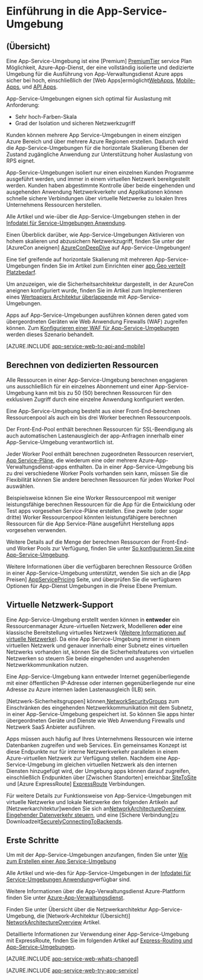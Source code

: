 <properties 
    pageTitle="Einführung in die App-Service-Umgebung" 
    description="Lernen Sie die App-Service-Umgebung Feature, das sicherer VNet verknüpft, dedizierten Maßeinheiten für die Ausführung aller Ihrer apps bereitstellt." 
    services="app-service" 
    documentationCenter="" 
    authors="stefsch" 
    manager="wpickett" 
    editor=""/>

<tags 
    ms.service="app-service" 
    ms.workload="na" 
    ms.tgt_pltfrm="na" 
    ms.devlang="na" 
    ms.topic="article" 
    ms.date="10/04/2016"
    ms.author="stefsch"/>

# <a name="introduction-to-app-service-environment"></a>Einführung in die App-Service-Umgebung

## <a name="overview"></a>(Übersicht) ##
Eine App-Service-Umgebung ist eine [Premium] [ PremiumTier] service Plan Möglichkeit, Azure-App-Dienst, der eine vollständig isolierte und dedizierte Umgebung für die Ausführung von App-Verwaltungsdienst Azure apps sicher bei hoch, einschließlich der [Web Apps]ermöglicht[WebApps], [Mobile-Apps][MobileApps], und [API Apps][APIApps].  

App-Service-Umgebungen eignen sich optimal für Auslastung mit Anforderung:

- Sehr hoch-Farben-Skala
- Grad der Isolation und sicheren Netzwerkzugriff

Kunden können mehrere App Service-Umgebungen in einem einzigen Azure Bereich und über mehrere Azure Regionen erstellen.  Dadurch wird die App-Service-Umgebungen für die horizontale Skalierung Ebenen der Zustand zugängliche Anwendung zur Unterstützung hoher Auslastung von RPS eignet.

App-Service-Umgebungen isoliert nur einen einzelnen Kunden Programme ausgeführt werden, und immer in einem virtuellen Netzwerk bereitgestellt werden.  Kunden haben abgestimmte Kontrolle über beide eingehenden und ausgehenden Anwendung Netzwerkverkehr und Applikationen können schnelle sichere Verbindungen über virtuelle Netzwerke zu lokalen Ihres Unternehmens Ressourcen herstellen.

Alle Artikel und wie-über die App-Service-Umgebungen stehen in der [Infodatei für Service-Umgebungen Anwendung](../app-service/app-service-app-service-environments-readme.md).

Einen Überblick darüber, wie App-Service-Umgebungen Aktivieren von hohem skalieren und abzusichern Netzwerkzugriff, finden Sie unter der [AzureCon aneignen] [ AzureConDeepDive] auf App-Service-Umgebungen!

Eine tief greifende auf horizontale Skalierung mit mehreren App-Service-Umgebungen finden Sie im Artikel zum Einrichten einer [app Geo verteilt Platzbedarf][GeodistributedAppFootprint].

Um anzuzeigen, wie die Sicherheitsarchitektur dargestellt, in der AzureCon aneignen konfiguriert wurde, finden Sie im Artikel zum Implementieren eines [Wertpapiers Architektur überlappende](app-service-app-service-environment-layered-security.md) mit App-Service-Umgebungen.

Apps auf App-Service-Umgebungen ausführen können deren gated vom übergeordneten Geräten wie Web Anwendung Firewalls (WAF) zugreifen können.  Zum [Konfigurieren einer WAF für App-Service-Umgebungen](app-service-app-service-environment-web-application-firewall.md) werden dieses Szenario behandelt. 

[AZURE.INCLUDE [app-service-web-to-api-and-mobile](../../includes/app-service-web-to-api-and-mobile.md)] 

## <a name="dedicated-compute-resources"></a>Berechnen von dedizierten Ressourcen ##
Alle Ressourcen in einer App-Service-Umgebung berechnen engagieren uns ausschließlich für ein einzelnes Abonnement und einer App-Service-Umgebung kann mit bis zu 50 (50) berechnen Ressourcen für den exklusiven Zugriff durch eine einzelne Anwendung konfiguriert werden.

Eine App-Service-Umgebung besteht aus einer Front-End-berechnen Ressourcenpool als auch ein bis drei Worker berechnen Ressourcenpools. 

Der Front-End-Pool enthält berechnen Ressourcen für SSL-Beendigung als auch automatischen Lastenausgleich der app-Anfragen innerhalb einer App-Service-Umgebung verantwortlich ist. 

Jeder Worker Pool enthält berechnen zugeordneten Ressourcen reserviert, [App Service-Pläne][AppServicePlan], die wiederum eine oder mehrere Azure-App-Verwaltungsdienst-apps enthalten.  Da in einer App-Service-Umgebung bis zu drei verschiedene Worker Pools vorhanden sein kann, müssen Sie die Flexibilität können Sie andere berechnen Ressourcen für jeden Worker Pool auswählen.  

Beispielsweise können Sie eine Worker Ressourcenpool mit weniger leistungsfähige berechnen Ressourcen für die App für die Entwicklung oder Test apps vorgesehen Service-Pläne erstellen.  Eine zweite (oder sogar dritte) Worker Ressourcenpool könnten leistungsfähigere berechnen Ressourcen für die App Service-Pläne ausgeführt Herstellung apps vorgesehen verwenden.

Weitere Details auf die Menge der berechnen Ressourcen der Front-End- und Worker Pools zur Verfügung, finden Sie unter [So konfigurieren Sie eine App-Service-Umgebung][HowToConfigureanAppServiceEnvironment].  

Weitere Informationen über die verfügbaren berechnen Ressource Größen in einer App-Service-Umgebung unterstützt, wenden Sie sich an die [App Preisen] [ AppServicePricing] Seite, und überprüfen Sie die verfügbaren Optionen für App-Dienst Umgebungen in die Preise Ebene Premium.

## <a name="virtual-network-support"></a>Virtuelle Netzwerk-Support ##
Eine App-Service-Umgebung erstellt werden können in **entweder** ein Ressourcenmanager Azure-virtuellen Netzwerk, Modellieren **oder** eine klassische Bereitstellung virtuelles Netzwerk ([Weitere Informationen auf virtuelle Netzwerke][MoreInfoOnVirtualNetworks]).  Da eine App Service-Umgebung immer in einem virtuellen Netzwerk und genauer innerhalb einer Subnetz eines virtuellen Netzwerks vorhanden ist, können Sie die Sicherheitsfeatures von virtuellen Netzwerken so steuern Sie beide eingehenden und ausgehenden Netzwerkkommunikation nutzen.  

Eine App-Service-Umgebung kann entweder Internet gegenüberliegende mit einer öffentlichen IP-Adresse oder internen gegenüberliegende nur eine Adresse zu Azure internen laden Lastenausgleich (ILB) sein.

[Netzwerk-Sicherheitsgruppen] können[ NetworkSecurityGroups] zum Einschränken des eingehenden Netzwerkkommunikation mit dem Subnetz, in einer App-Service-Umgebung gespeichert ist.  So können Sie apps hinter übergeordneten Geräte und Dienste wie Web Anwendung Firewalls und Netzwerk SaaS Anbieter ausführen.

Apps müssen auch häufig auf Ihres Unternehmens Ressourcen wie interne Datenbanken zugreifen und web Services.  Ein gemeinsames Konzept ist diese Endpunkte nur für interne Netzwerkverkehr parallelen in einem Azure-virtuellen Netzwerk zur Verfügung stellen.  Nachdem eine App-Service-Umgebung im gleichen virtuellen Netzwerk als den internen Diensten hinzugefügt wird, der Umgebung apps können darauf zugreifen, einschließlich Endpunkten über [Zwischen Standorten] erreichbar[ SiteToSite] und [Azure ExpressRoute] [ ExpressRoute] Verbindungen.

Für weitere Details zur Funktionsweise von App-Service-Umgebungen mit virtuelle Netzwerke und lokale Netzwerke den folgenden Artikeln auf [Netzwerkarchitektur]wenden Sie sich an[NetworkArchitectureOverview], [Eingehender Datenverkehr steuern][ControllingInboundTraffic], und eine [Sichere Verbindung]zu Downloadzeit[SecurelyConnectingToBackends]. 

## <a name="getting-started"></a>Erste Schritte

Um mit der App-Service-Umgebungen anzufangen, finden Sie unter [Wie zum Erstellen einer App Service-Umgebung][HowToCreateAnAppServiceEnvironment]

Alle Artikel und wie-des für App-Service-Umgebungen in der [Infodatei für Service-Umgebungen Anwendung](../app-service/app-service-app-service-environments-readme.md)verfügbar sind.

Weitere Informationen über die App-Verwaltungsdienst Azure-Plattform finden Sie unter [Azure-App-Verwaltungsdienst][AzureAppService].

Finden Sie unter Übersicht über die Netzwerkarchitektur App-Service-Umgebung, die [Network-Architektur (Übersicht)] [ NetworkArchitectureOverview] Artikel.

Detaillierte Informationen zur Verwendung einer App-Service-Umgebung mit ExpressRoute, finden Sie im folgenden Artikel auf [Express-Routing und App-Service-Umgebungen][NetworkConfigDetailsForExpressRoute].

[AZURE.INCLUDE [app-service-web-whats-changed](../../includes/app-service-web-whats-changed.md)]

[AZURE.INCLUDE [app-service-web-try-app-service](../../includes/app-service-web-try-app-service.md)]

<!-- LINKS -->
[PremiumTier]: http://azure.microsoft.com/pricing/details/app-service/
[MoreInfoOnVirtualNetworks]: https://azure.microsoft.com/documentation/articles/virtual-networks-faq/
[AppServicePlan]: http://azure.microsoft.com/documentation/articles/azure-web-sites-web-hosting-plans-in-depth-overview/
[HowToCreateAnAppServiceEnvironment]: http://azure.microsoft.com/documentation/articles/app-service-web-how-to-create-an-app-service-environment/
[AzureAppService]: http://azure.microsoft.com/documentation/articles/app-service-value-prop-what-is/
[WebApps]: http://azure.microsoft.com/documentation/articles/app-service-web-overview/
[MobileApps]: http://azure.microsoft.com/documentation/articles/app-service-mobile-value-prop-preview/
[APIApps]: http://azure.microsoft.com/documentation/articles/app-service-api-apps-why-best-platform/
[LogicApps]: http://azure.microsoft.com/documentation/articles/app-service-logic-what-are-logic-apps/
[AzureConDeepDive]:  https://azure.microsoft.com/documentation/videos/azurecon-2015-deploying-highly-scalable-and-secure-web-and-mobile-apps/
[GeodistributedAppFootprint]:  https://azure.microsoft.com/documentation/articles/app-service-app-service-environment-geo-distributed-scale/
[NetworkSecurityGroups]: https://azure.microsoft.com/documentation/articles/virtual-networks-nsg/
[SiteToSite]: https://azure.microsoft.com/documentation/articles/vpn-gateway-site-to-site-create/
[ExpressRoute]: http://azure.microsoft.com/services/expressroute/
[HowToConfigureanAppServiceEnvironment]:  http://azure.microsoft.com/documentation/articles/app-service-web-configure-an-app-service-environment/
[ControllingInboundTraffic]:  https://azure.microsoft.com/documentation/articles/app-service-app-service-environment-control-inbound-traffic/
[SecurelyConnectingToBackends]:  https://azure.microsoft.com/documentation/articles/app-service-app-service-environment-securely-connecting-to-backend-resources/
[NetworkArchitectureOverview]:  https://azure.microsoft.com/documentation/articles/app-service-app-service-environment-network-architecture-overview/
[NetworkConfigDetailsForExpressRoute]:  https://azure.microsoft.com/documentation/articles/app-service-app-service-environment-network-configuration-expressroute/
[AppServicePricing]: http://azure.microsoft.com/pricing/details/app-service/ 

<!-- IMAGES -->

 
